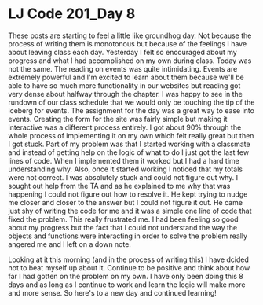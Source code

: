 # LJ Code 201_Day 8

These posts are starting to feel a little like groundhog day. Not because the process of writing them is monotonous but because of the feelings I have about leaving class each day. Yesterday I felt so encouraged about my progress and what I had accomplished on my own during class. Today was not the same. The reading on events was quite intimidating. Events are extremely powerful and I'm excited to learn about them because we'll be able to have so much more functionality in our websites but reading got very dense about halfway through the chapter. I was happy to see in the rundown of our class schedule that we would only be touching the tip of the iceberg for events. The assignment for the day was a great way to ease into events. Creating the form for the site was fairly simple but making it interactive was a different process entirely. I got about 90% through the whole process of implementing it on my own which felt really great but then I got stuck. Part of my problem was that I started working with a classmate and instead of getting help on the logic of what to do I just got the last few lines of code. When I implemented them it worked but I had a hard time understanding why. Also, once it started working I noticed that my totals were not correct. I was absolutely stuck and could not figure out why. I sought out help from the TA and as he explained to me why that was happening I could not figure out how to resolve it. He kept trying to nudge me closer and closer to the answer but I could not figure it out. He came just shy of writing the code for me and it was a simple one line of code that fixed the problem. This really frustrated me. I had been feeling so good about my progress but the fact that I could not understand the way the objects and functions were interacting in order to solve the problem really angered me and I left on a down note.

Looking at it this morning (and in the process of writing this) I have dcided not to beat myself up about it. Continue to be positive and think about how far I had gotten on the problem on my own. I have only been doing this 8 days and as long as I continue to work and learn the logic will make more and more sense. So here's to a new day and continued learning! 
